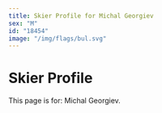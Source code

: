 ```yaml
---
title: Skier Profile for Michal Georgiev
sex: "M"
id: "18454"
image: "/img/flags/bul.svg" 
---
```


# Skier Profile

This page is for: Michal Georgiev.
    